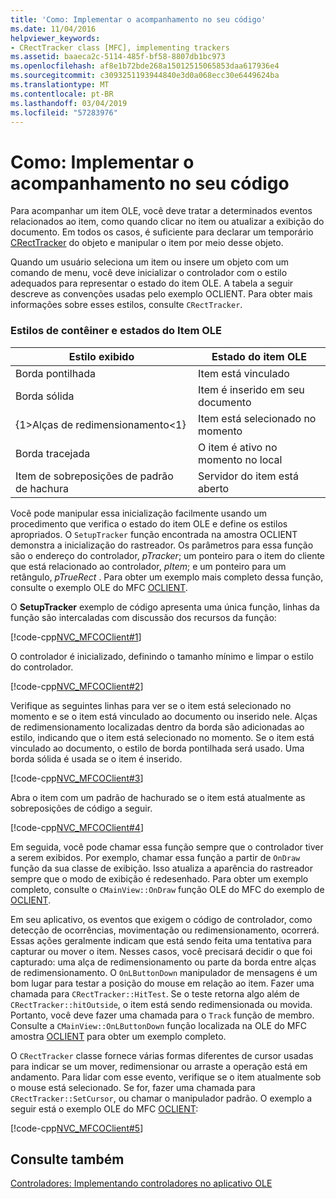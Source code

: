 ```yaml
---
title: 'Como: Implementar o acompanhamento no seu código'
ms.date: 11/04/2016
helpviewer_keywords:
- CRectTracker class [MFC], implementing trackers
ms.assetid: baaeca2c-5114-485f-bf58-8807db1bc973
ms.openlocfilehash: af8e1b72bde268a15012515065853daa617936e4
ms.sourcegitcommit: c3093251193944840e3d0a068ecc30e6449624ba
ms.translationtype: MT
ms.contentlocale: pt-BR
ms.lasthandoff: 03/04/2019
ms.locfileid: "57283976"
---
```

# <a name="how-to-implement-tracking-in-your-code"></a>Como: Implementar o acompanhamento no seu código

Para acompanhar um item OLE, você deve tratar a determinados eventos relacionados ao item, como quando clicar no item ou atualizar a exibição do documento. Em todos os casos, é suficiente para declarar um temporário [CRectTracker](../mfc/reference/crecttracker-class.md) do objeto e manipular o item por meio desse objeto.

Quando um usuário seleciona um item ou insere um objeto com um comando de menu, você deve inicializar o controlador com o estilo adequados para representar o estado do item OLE. A tabela a seguir descreve as convenções usadas pelo exemplo OCLIENT. Para obter mais informações sobre esses estilos, consulte `CRectTracker`.

### <a name="container-styles-and-states-of-the-ole-item"></a>Estilos de contêiner e estados do Item OLE

|Estilo exibido|Estado do item OLE|
|---------------------|-----------------------|
|Borda pontilhada|Item está vinculado|
|Borda sólida|Item é inserido em seu documento|
|{1&gt;Alças de redimensionamento&lt;1}|Item está selecionado no momento|
|Borda tracejada|O item é ativo no momento no local|
|Item de sobreposições de padrão de hachura|Servidor do item está aberto|

Você pode manipular essa inicialização facilmente usando um procedimento que verifica o estado do item OLE e define os estilos apropriados. O `SetupTracker` função encontrada na amostra OCLIENT demonstra a inicialização do rastreador. Os parâmetros para essa função são o endereço do controlador, *pTracker*; um ponteiro para o item do cliente que está relacionado ao controlador, *pItem*; e um ponteiro para um retângulo, *pTrueRect* . Para obter um exemplo mais completo dessa função, consulte o exemplo OLE do MFC [OCLIENT](../visual-cpp-samples.md).

O **SetupTracker** exemplo de código apresenta uma única função, linhas da função são intercaladas com discussão dos recursos da função:

[!code-cpp[NVC_MFCOClient#1](../mfc/codesnippet/cpp/how-to-implement-tracking-in-your-code_1.cpp)]

O controlador é inicializado, definindo o tamanho mínimo e limpar o estilo do controlador.

[!code-cpp[NVC_MFCOClient#2](../mfc/codesnippet/cpp/how-to-implement-tracking-in-your-code_2.cpp)]

Verifique as seguintes linhas para ver se o item está selecionado no momento e se o item está vinculado ao documento ou inserido nele. Alças de redimensionamento localizadas dentro da borda são adicionadas ao estilo, indicando que o item está selecionado no momento. Se o item está vinculado ao documento, o estilo de borda pontilhada será usado. Uma borda sólida é usada se o item é inserido.

[!code-cpp[NVC_MFCOClient#3](../mfc/codesnippet/cpp/how-to-implement-tracking-in-your-code_3.cpp)]

Abra o item com um padrão de hachurado se o item está atualmente as sobreposições de código a seguir.

[!code-cpp[NVC_MFCOClient#4](../mfc/codesnippet/cpp/how-to-implement-tracking-in-your-code_4.cpp)]

Em seguida, você pode chamar essa função sempre que o controlador tiver a serem exibidos. Por exemplo, chamar essa função a partir de `OnDraw` função da sua classe de exibição. Isso atualiza a aparência do rastreador sempre que o modo de exibição é redesenhado. Para obter um exemplo completo, consulte o `CMainView::OnDraw` função OLE do MFC do exemplo de [OCLIENT](../visual-cpp-samples.md).

Em seu aplicativo, os eventos que exigem o código de controlador, como detecção de ocorrências, movimentação ou redimensionamento, ocorrerá. Essas ações geralmente indicam que está sendo feita uma tentativa para capturar ou mover o item. Nesses casos, você precisará decidir o que foi capturado: uma alça de redimensionamento ou parte da borda entre alças de redimensionamento. O `OnLButtonDown` manipulador de mensagens é um bom lugar para testar a posição do mouse em relação ao item. Fazer uma chamada para `CRectTracker::HitTest`. Se o teste retorna algo além de `CRectTracker::hitOutside`, o item está sendo redimensionada ou movida. Portanto, você deve fazer uma chamada para o `Track` função de membro. Consulte a `CMainView::OnLButtonDown` função localizada na OLE do MFC amostra [OCLIENT](../visual-cpp-samples.md) para obter um exemplo completo.

O `CRectTracker` classe fornece várias formas diferentes de cursor usadas para indicar se um mover, redimensionar ou arraste a operação está em andamento. Para lidar com esse evento, verifique se o item atualmente sob o mouse está selecionado. Se for, fazer uma chamada para `CRectTracker::SetCursor`, ou chamar o manipulador padrão. O exemplo a seguir está o exemplo OLE do MFC [OCLIENT](../visual-cpp-samples.md):

[!code-cpp[NVC_MFCOClient#5](../mfc/codesnippet/cpp/how-to-implement-tracking-in-your-code_5.cpp)]

## <a name="see-also"></a>Consulte também

[Controladores: Implementando controladores no aplicativo OLE](../mfc/trackers-implementing-trackers-in-your-ole-application.md)
